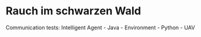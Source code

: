 Rauch im schwarzen Wald
=======

Communication tests:
Intelligent Agent - Java - Environment - Python - UAV
